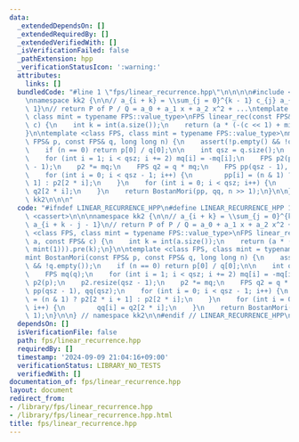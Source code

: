 ```yaml
---
data:
  _extendedDependsOn: []
  _extendedRequiredBy: []
  _extendedVerifiedWith: []
  _isVerificationFailed: false
  _pathExtension: hpp
  _verificationStatusIcon: ':warning:'
  attributes:
    links: []
  bundledCode: "#line 1 \"fps/linear_recurrence.hpp\"\n\n\n\n#include <cassert>\n\n\
    \nnamespace kk2 {\n\n// a_{i + k} = \\sum_{j = 0}^{k - 1} c_{j} a_{i + k - j -\
    \ 1}\n// return P of P / Q = a_0 + a_1 x + a_2 x^2 + ...\ntemplate <class FPS,\
    \ class mint = typename FPS::value_type>\nFPS linear_rec(const FPS& a, const FPS&\
    \ c) {\n    int k = int(a.size());\n    return (a * (-(c << 1) + mint(1))).pre(k);\n\
    }\n\ntemplate <class FPS, class mint = typename FPS::value_type>\nmint BostanMori(const\
    \ FPS& p, const FPS& q, long long n) {\n    assert(!p.empty() && !q.empty());\n\
    \    if (n == 0) return p[0] / q[0];\n\n    int qsz = q.size();\n    FPS mq(q);\n\
    \    for (int i = 1; i < qsz; i += 2) mq[i] = -mq[i];\n    FPS p2(p);\n    p2.resize(qsz\
    \ - 1);\n    p2 *= mq;\n    FPS q2 = q * mq;\n    FPS pp(qsz - 1), qq(qsz);\n\
    \    for (int i = 0; i < qsz - 1; i++) {\n        pp[i] = (n & 1) ? p2[2 * i +\
    \ 1] : p2[2 * i];\n    }\n    for (int i = 0; i < qsz; i++) {\n        qq[i] =\
    \ q2[2 * i];\n    }\n    return BostanMori(pp, qq, n >> 1);\n}\n\n} // namespace\
    \ kk2\n\n\n"
  code: "#ifndef LINEAR_RECURRENCE_HPP\n#define LINEAR_RECURRENCE_HPP 1\n\n#include\
    \ <cassert>\n\n\nnamespace kk2 {\n\n// a_{i + k} = \\sum_{j = 0}^{k - 1} c_{j}\
    \ a_{i + k - j - 1}\n// return P of P / Q = a_0 + a_1 x + a_2 x^2 + ...\ntemplate\
    \ <class FPS, class mint = typename FPS::value_type>\nFPS linear_rec(const FPS&\
    \ a, const FPS& c) {\n    int k = int(a.size());\n    return (a * (-(c << 1) +\
    \ mint(1))).pre(k);\n}\n\ntemplate <class FPS, class mint = typename FPS::value_type>\n\
    mint BostanMori(const FPS& p, const FPS& q, long long n) {\n    assert(!p.empty()\
    \ && !q.empty());\n    if (n == 0) return p[0] / q[0];\n\n    int qsz = q.size();\n\
    \    FPS mq(q);\n    for (int i = 1; i < qsz; i += 2) mq[i] = -mq[i];\n    FPS\
    \ p2(p);\n    p2.resize(qsz - 1);\n    p2 *= mq;\n    FPS q2 = q * mq;\n    FPS\
    \ pp(qsz - 1), qq(qsz);\n    for (int i = 0; i < qsz - 1; i++) {\n        pp[i]\
    \ = (n & 1) ? p2[2 * i + 1] : p2[2 * i];\n    }\n    for (int i = 0; i < qsz;\
    \ i++) {\n        qq[i] = q2[2 * i];\n    }\n    return BostanMori(pp, qq, n >>\
    \ 1);\n}\n\n} // namespace kk2\n\n#endif // LINEAR_RECURRENCE_HPP\n"
  dependsOn: []
  isVerificationFile: false
  path: fps/linear_recurrence.hpp
  requiredBy: []
  timestamp: '2024-09-09 21:04:16+09:00'
  verificationStatus: LIBRARY_NO_TESTS
  verifiedWith: []
documentation_of: fps/linear_recurrence.hpp
layout: document
redirect_from:
- /library/fps/linear_recurrence.hpp
- /library/fps/linear_recurrence.hpp.html
title: fps/linear_recurrence.hpp
---
```

